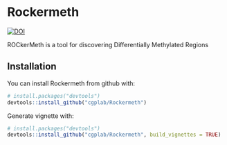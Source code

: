 # Rockermeth
[![DOI](https://zenodo.org/badge/DOI/10.5281/zenodo.2586589.svg)](https://doi.org/10.5281/zenodo.2586588)

ROCkerMeth is a tool for discovering Differentially Methylated Regions

## Installation

You can install Rockermeth from github with:

``` r
# install.packages("devtools")
devtools::install_github("cgplab/Rockermeth")
```

Generate vignette with:

``` r
# install.packages("devtools")
devtools::install_github("cgplab/Rockermeth", build_vignettes = TRUE)
```
